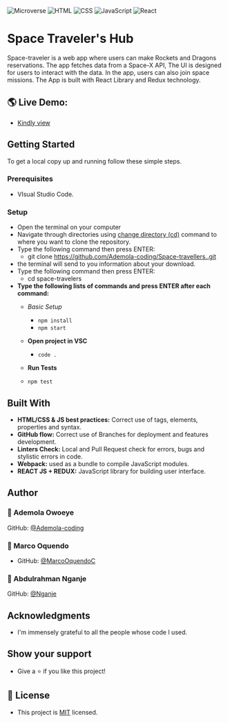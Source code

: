 ![Microverse](https://img.shields.io/badge/Microverse-blueviolet) ![HTML](https://img.shields.io/badge/-HTML-orange) ![CSS](https://img.shields.io/badge/-CSS-blue) ![JavaScript](https://img.shields.io/badge/-JavaScript-yellow) ![React](https://img.shields.io/badge/-React-61DAFB?style=flat-square&logo=react&logoColor=ffffff)

# Space Traveler's Hub
Space-traveler is a web app where users can make Rockets and Dragons reservations. The app fetches data from a Space-X API, The UI is designed for users to interact with the data. In the app, users can also join space missions. The App is built with React Library and Redux technology.


## 🌎 Live Demo:
- [Kindly view]()

## Getting Started
To get a local copy up and running follow these simple steps.

### Prerequisites
- VIsual Studio Code.

### Setup
- Open the terminal on your computer
- Navigate through directories using [change directory (cd)](https://www.howtogeek.com/659411/how-to-change-directories-in-command-prompt-on-windows-10) command to where you want to clone the repository.
- Type the following command then press ENTER: 
  - git clone https://github.com/Ademola-coding/Space-travellers..git
- the terminal will send to you information about your download.
- Type the following command then press ENTER: 
  - cd space-travelers
- **Type the following lists of commands and press ENTER after each command:**
  - *Basic Setup*
    - `npm install`
    - `npm start`

  - **Open project in VSC**
    - `code .`

  - **Run Tests**
  - `npm test`

## Built With
- **HTML/CSS & JS best practices:** Correct use of tags, elements, properties and syntax.
- **GitHub flow:** Correct use of Branches for deployment and features development.
- **Linters Check:** Local and Pull Request check for errors, bugs and stylistic errors in code.
- **Webpack:** used as a bundle to compile JavaScript modules.
- **REACT JS + REDUX:** JavaScript library for building user interface.

## Author

### 👤 Ademola Owoeye
GitHub: [@Ademola-coding](https://github.com/Ademola-coding)

### 👤 Marco Oquendo
- GitHub: [@MarcoOquendoC](https://github.com/MarcoOquendoC)

### 👤 Abdulrahman Nganje
GitHub: [@Nganje](https://github.com/asnganje)

## Acknowledgments

- I'm immensely grateful to all the people whose code I used.

## Show your support
- Give a ⭐️ if you like this project!

## 📝 License
- This project is [MIT](./LICENSE) licensed.
